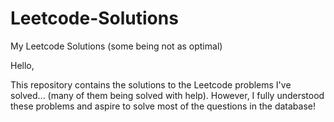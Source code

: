 # Leetcode-Solutions
My Leetcode Solutions (some being not as optimal)

Hello,

This repository contains the solutions to the Leetcode problems I've solved... (many of them being solved with help). However, I fully understood these problems and aspire to solve most of the questions in the database!
